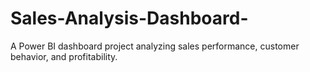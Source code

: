 # Sales-Analysis-Dashboard-
A Power BI dashboard project analyzing sales performance, customer behavior, and profitability.

